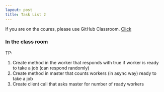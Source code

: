 ```yaml
---
layout: post
title: Task List 2 
---
```


If you are on the coures, please use GitHub Classroom.
[Click](https://github.com/distributed-systems-wrust/base-l2-2019)


### In the class room

TP:

1. Create method in the worker that responds with true if worker is ready to take a job (can respond randomly)
2. Create method in master that counts workers (in async way) ready to take a job
3. Create client call that asks master for number of ready workers


